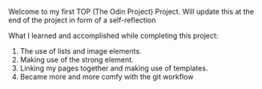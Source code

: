 Welcome to my first TOP (The Odin Project) Project. Will update this at the end
of the project in form of a self-reflection

What I learned and accomplished while completing this project: 
1. The use of lists and image elements.
2. Making use of the strong element.
3. Linking my pages together and making use of templates.
4. Became more and more comfy with the git workflow